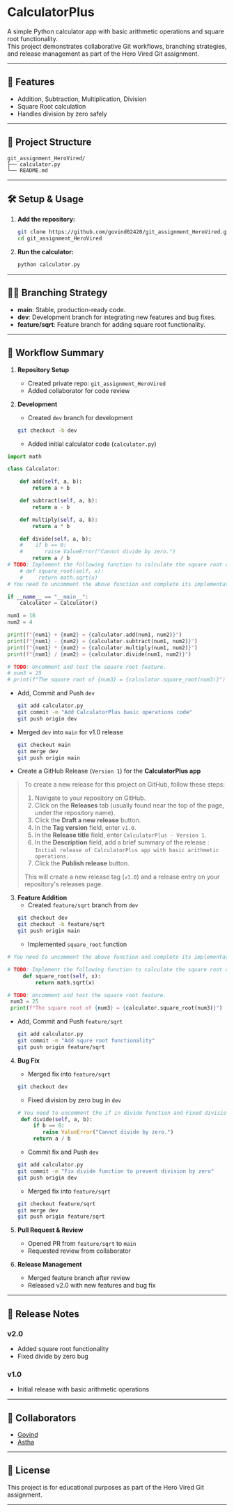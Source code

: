 # CalculatorPlus
A simple Python calculator app with basic arithmetic operations and square root functionality.  
This project demonstrates collaborative Git workflows, branching strategies, and release management as part of the Hero Vired Git assignment.

---

## 🚀 Features

- Addition, Subtraction, Multiplication, Division
- Square Root calculation
- Handles division by zero safely

---

## 📁 Project Structure

```
git_assignment_HeroVired/
├── calculator.py
└── README.md
```

---

## 🛠️ Setup & Usage

1. **Add the repository:**
   ```bash
   git clone https://github.com/govind02420/git_assignment_HeroVired.git
   cd git_assignment_HeroVired
   ```

2. **Run the calculator:**
   ```bash
   python calculator.py
   ```

---

## 🧑‍💻 Branching Strategy

- **main**: Stable, production-ready code.
- **dev**: Development branch for integrating new features and bug fixes.
- **feature/sqrt**: Feature branch for adding square root functionality.

---

## 🔄 Workflow Summary

1. **Repository Setup**
   - Created private repo: `git_assignment_HeroVired`
   - Added collaborator for code review

2. **Development**
   - Created `dev` branch for development
   
   ```bash
   git checkout -b dev
   ```
   
   - Added initial calculator code (`calculator.py`)
   
```python
import math

class Calculator:

    def add(self, a, b):
        return a + b

    def subtract(self, a, b):
        return a - b

    def multiply(self, a, b):
        return a * b

    def divide(self, a, b):
    #    if b == 0:
    #       raise ValueError("Cannot divide by zero.")
        return a / b
# TODO: Implement the following function to calculate the square root of a number.
    # def square_root(self, x):
    #     return math.sqrt(x)
# You need to uncomment the above function and complete its implementation to add the square root feature.

if __name__ == "__main__":
    calculator = Calculator()

num1 = 16
num2 = 4

print(f"{num1} + {num2} = {calculator.add(num1, num2)}")
print(f"{num1} - {num2} = {calculator.subtract(num1, num2)}") 
print(f"{num1} * {num2} = {calculator.multiply(num1, num2)}")
print(f"{num1} / {num2} = {calculator.divide(num1, num2)}")

# TODO: Uncomment and test the square root feature.
# num3 = 25
# print(f"The square root of {num3} = {calculator.square_root(num3)}")
```
- Add, Commit and Push `dev`
   ```bash
   git add calculator.py
   git commit -m "Add CalculatorPlus basic operations code"
   git push origin dev
   ```
- Merged `dev` into `main` for v1.0 release
   ```bash
   git checkout main
   git merge dev
   git push origin main
   ```
- Create a GitHub Release (`Version 1`) for the **CalculatorPlus app**

> To create a new release for this project on GitHub, follow these steps:
>
> 1.  Navigate to your repository on GitHub.
> 2.  Click on the **Releases** tab (usually found near the top of the page, under the repository name).
> 3.  Click the **Draft a new release** button.
> 4.  In the **Tag version** field, enter `v1.0`.
> 5.  In the **Release title** field, enter `CalculatorPlus - Version 1`.
> 6.  In the **Description** field, add a brief summary of the release : `Initial release of CalculatorPlus app with basic arithmetic operations.`
> 7.  Click the **Publish release** button.
>
> This will create a new release tag (`v1.0`) and a release entry on your repository's releases page.

3. **Feature Addition**
   - Created `feature/sqrt` branch from `dev`
   ```bash
   git checkout dev
   git checkout -b feature/sqrt
   git push origin main
   ```
   - Implemented `square_root` function
   
```python
# You need to uncomment the above function and complete its implementation to add the square root feature.

# TODO: Implement the following function to calculate the square root of a number.
     def square_root(self, x):
         return math.sqrt(x)

# TODO: Uncomment and test the square root feature.
 num3 = 25
 print(f"The square root of {num3} = {calculator.square_root(num3)}")
```
- Add, Commit and Push `feature/sqrt`
   ```bash
   git add calculator.py
   git commit -m "Add squre root functionality"
   git push origin feature/sqrt
   ```
   
4. **Bug Fix**
   - Merged fix into `feature/sqrt`
   ```bash
   git checkout dev
   ```
   - Fixed division by zero bug in `dev`
   ```python
   # You need to uncomment the if in divide function and Fixed division by zero bug.
    def divide(self, a, b):
        if b == 0:
           raise ValueError("Cannot divide by zero.")
        return a / b   
   ```
   - Commit fix and Push `dev`
   ```bash
   git add calculator.py
   git commit -m "Fix divide function to prevent division by zero"
   git push origin dev
   ```
   - Merged fix into `feature/sqrt`
   ```bash
   git checkout feature/sqrt
   git merge dev
   git push origin feature/sqrt
   ```
5. **Pull Request & Review**
   - Opened PR from `feature/sqrt` to `main`
   - Requested review from collaborator

6. **Release Management**
   - Merged feature branch after review
   - Released v2.0 with new features and bug fix

---

## 📝 Release Notes

### v2.0
- Added square root functionality
- Fixed divide by zero bug

### v1.0
- Initial release with basic arithmetic operations

---

## 🤝 Collaborators

- [Govind](https://github.com/govind02420/)
- [Astha](https://github.com/Astha0828)

---

## 📄 License

This project is for educational purposes as part of the Hero Vired Git assignment.

---
